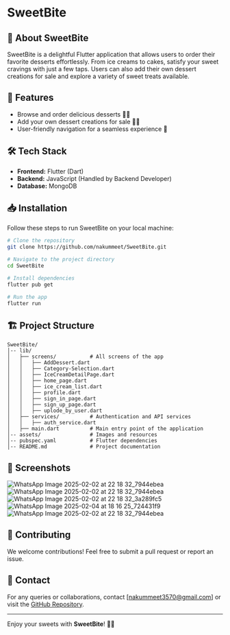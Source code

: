 # SweetBite

## 🍨 About SweetBite

SweetBite is a delightful Flutter application that allows users to order their favorite desserts effortlessly. From ice creams to cakes, satisfy your sweet cravings with just a few taps. Users can also add their own dessert creations for sale and explore a variety of sweet treats available.

## 📲 Features

- Browse and order delicious desserts 🍩🍪
- Add your own dessert creations for sale 🍦🎂
- User-friendly navigation for a seamless experience 📱



## 🛠️ Tech Stack

- **Frontend:** Flutter (Dart)
- **Backend:** JavaScript (Handled by Backend Developer)
- **Database:** MongoDB

## 📥 Installation

Follow these steps to run SweetBite on your local machine:

```bash
# Clone the repository
git clone https://github.com/nakummeet/SweetBite.git

# Navigate to the project directory
cd SweetBite

# Install dependencies
flutter pub get

# Run the app
flutter run
```

## 🏗️ Project Structure

```
SweetBite/
│-- lib/
│   ├── screens/           # All screens of the app
│   │   ├── AddDessert.dart
│   │   ├── Category-Selection.dart
│   │   ├── IceCreamDetailPage.dart
│   │   ├── home_page.dart
│   │   ├── ice_cream_list.dart
│   │   ├── profile.dart
│   │   ├── sign_in_page.dart
│   │   ├── sign_up_page.dart
│   │   ├── uplode_by_user.dart
│   ├── services/          # Authentication and API services
│   │   ├── auth_service.dart
│   ├── main.dart          # Main entry point of the application
│-- assets/                # Images and resources
│-- pubspec.yaml           # Flutter dependencies
│-- README.md              # Project documentation

```

## 📸 Screenshots

![WhatsApp Image 2025-02-02 at 22 18 32_7944ebea](https://github.com/user-attachments/assets/294d917c-4a1f-4455-b34d-fb7018674be7)
![WhatsApp Image 2025-02-02 at 22 18 32_7944ebea](https://github.com/user-attachments/assets/431553bd-a47e-4422-b0aa-cc2ed280b7e6)
![WhatsApp Image 2025-02-02 at 22 18 32_3a289fc5](https://github.com/user-attachments/assets/d4688d10-bd49-4997-98a1-c85d1a712afa)
![WhatsApp Image 2025-02-04 at 18 16 25_724431f9](https://github.com/user-attachments/assets/89a60a4a-523d-4342-ab54-ae273dacceee)
![WhatsApp Image 2025-02-02 at 22 18 32_7944ebea](https://github.com/user-attachments/assets/af4775a8-ac18-41a9-aac0-c134bfc9db83)



## 🤝 Contributing

We welcome contributions! Feel free to submit a pull request or report an issue.

## 📧 Contact

For any queries or collaborations, contact [[nakummeet3570@gmail.com](mailto\:nakummeet3570@gmail.com)] or visit the [GitHub Repository](https://github.com/nakummeet/SweetBite).

---

Enjoy your sweets with **SweetBite**! 🍫🍰

